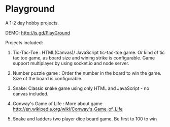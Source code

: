 Playground
==========

A 1-2 day hobby projects. 

DEMO: http://is.gd/PlayGround

Projects included:

  1) Tic-Tac-Toe : HTML(Canvas)/ JavaScript tic-tac-toe game.
                  Or kind of tic tac toe game, as board size and wining strike is configurable. 
                  Game support multiplayer by using socket.io and node server.
                  
  2) Number puzzle game : Order the number in the board to win the game. Size of the board is configurable.
  
  3) Snake: Classic snake game using only HTML and JavaScript - no canvas included. 
  
  4) Conway's Game of Life : More about game http://en.wikipedia.org/wiki/Conway's_Game_of_Life

  5) Snake and ladders two player dice board game. Be first to 100 to win
